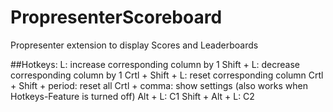 # PropresenterScoreboard
Propresenter extension to display Scores and Leaderboards

##Hotkeys:
                    L: increase corresponding column by 1
            Shift + L: decrease corresponding column by 1
     Crtl + Shift + L: reset corresponding column
Crtl + Shift + period: reset all
         Crtl + comma: show settings (also works when Hotkeys-Feature is turned off)
              Alt + L: C1
      Shift + Alt + L: C2
